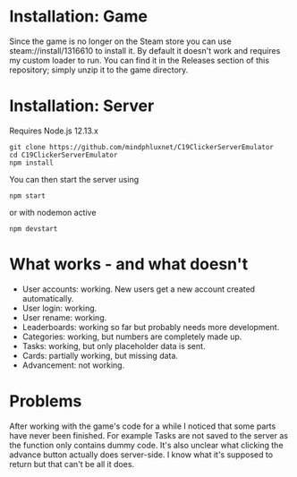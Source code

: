 # Installation: Game

Since the game is no longer on the Steam store you can use 
steam://install/1316610 to install it. By default it doesn't work and requires
my custom loader to run. You can find it in the Releases section of this repository; 
simply unzip it to the game directory.

# Installation: Server

Requires Node.js 12.13.x

``` 
git clone https://github.com/mindphluxnet/C19ClickerServerEmulator
cd C19ClickerServerEmulator
npm install
```

You can then start the server using

```
npm start
```

or with nodemon active

```
npm devstart
```

# What works - and what doesn't

* User accounts: working. New users get a new account created automatically.
* User login: working.
* User rename: working.
* Leaderboards: working so far but probably needs more development.
* Categories: working, but numbers are completely made up.
* Tasks: working, but only placeholder data is sent.
* Cards: partially working, but missing data.
* Advancement: not working.

# Problems

After working with the game's code for a while I noticed that some parts have never been finished.
For example Tasks are not saved to the server as the function only contains dummy code. It's also 
unclear what clicking the advance button actually does server-side. I know what it's supposed to return
but that can't be all it does.
